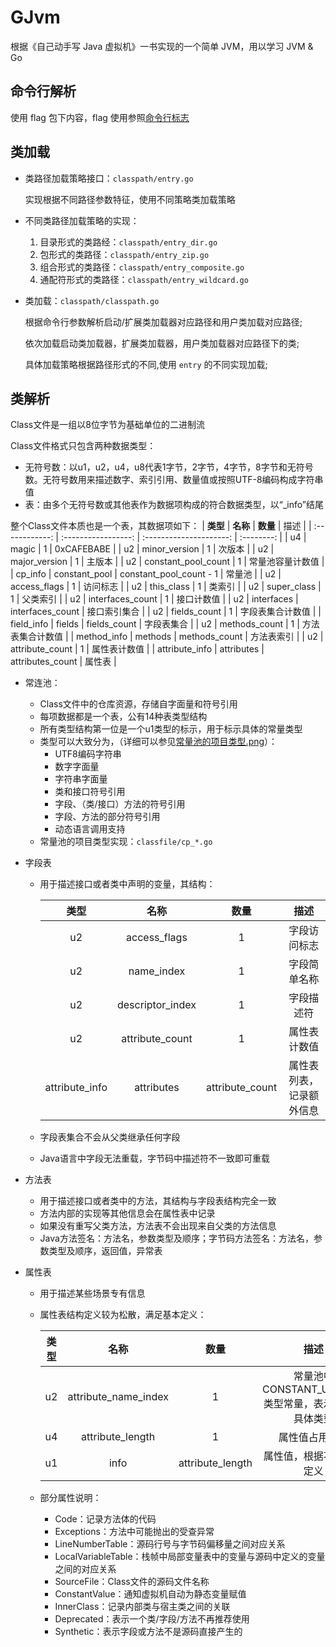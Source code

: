 # GJvm
根据《自己动手写 Java 虚拟机》一书实现的一个简单 JVM，用以学习 JVM & Go

## 命令行解析
使用 flag 包下内容，flag 使用参照[命令行标志](http://www.ctolib.com/docs/sfile/gobyexample/command-line-flags/)

## 类加载
- 类路径加载策略接口：`classpath/entry.go`

  实现根据不同路径参数特征，使用不同策略类加载策略

- 不同类路径加载策略的实现：
  1. 目录形式的类路经：`classpath/entry_dir.go`
  2. 包形式的类路径：`classpath/entry_zip.go`
  3. 组合形式的类路径：`classpath/entry_composite.go`
  4. 通配符形式的类路径：`classpath/entry_wildcard.go`

- 类加载：`classpath/classpath.go`

  根据命令行参数解析启动/扩展类加载器对应路径和用户类加载对应路径;

  依次加载启动类加载器，扩展类加载器，用户类加载器对应路径下的类;

  具体加载策略根据路径形式的不同,使用 `entry` 的不同实现加载;

## 类解析

Class文件是一组以8位字节为基础单位的二进制流

Class文件格式只包含两种数据类型：

- 无符号数：以u1，u2，u4，u8代表1字节，2字节，4字节，8字节和无符号数。无符号数用来描述数字、索引引用、数量值或按照UTF-8编码构成字符串值
- 表：由多个无符号数或其他表作为数据项构成的符合数据类型，以“_info”结尾

整个Class文件本质也是一个表，其数据项如下：
|     **类型**     |       **名称**        |         **数量**          |     描述     |
| :------------: | :-----------------: | :---------------------: | :--------: |
|       u4       |        magic        |            1            | 0xCAFEBABE |
|       u2       |    minor_version    |            1            |    次版本     |
|       u2       |    major_version    |            1            |    主版本     |
|       u2       | constant_pool_count |            1            |  常量池容量计数值  |
|    cp_info     |    constant_pool    | constant_pool_count - 1 |    常量池     |
|       u2       |    access_flags     |            1            |    访问标志    |
|       u2       |     this_class      |            1            |    类索引     |
|       u2       |     super_class     |            1            |    父类索引    |
|       u2       |  interfaces_count   |            1            |   接口计数值    |
|       u2       |     interfaces      |    interfaces_count     |   接口索引集合   |
|       u2       |    fields_count     |            1            |  字段表集合计数值  |
|   field_info   |       fields        |      fields_count       |   字段表集合    |
|       u2       |    methods_count    |            1            |  方法表集合计数值  |
|  method_info   |       methods       |      methods_count      |   方法表索引    |
|       u2       |   attribute_count   |            1            |   属性表计数值   |
| attribute_info |     attributes      |    attributes_count     |    属性表     |

- 常连池：

  - Class文件中的仓库资源，存储自字面量和符号引用
  - 每项数据都是一个表，公有14种表类型结构
  - 所有类型结构第一位是一个u1类型的标示，用于标示具体的常量类型
  - 类型可以大致分为，（详细可以参见[常量池的项目类型.png](https://ooo.0o0.ooo/2017/06/30/5955ee231e3fd.png)）：
    - UTF8编码字符串
    - 数字字面量
    - 字符串字面量
    - 类和接口符号引用
    - 字段、（类/接口）方法的符号引用
    - 字段、方法的部分符号引用
    - 动态语言调用支持
  - 常量池的项目类型实现：`classfile/cp_*.go`

- 字段表

  - 用于描述接口或者类中声明的变量，其结构：

    |       类型       |        名称        |       数量        |      描述      |
    | :------------: | :--------------: | :-------------: | :----------: |
    |       u2       |   access_flags   |        1        |    字段访问标志    |
    |       u2       |    name_index    |        1        |    字段简单名称    |
    |       u2       | descriptor_index |        1        |    字段描述符     |
    |       u2       | attribute_count  |        1        |    属性表计数值    |
    | attribute_info |    attributes    | attribute_count | 属性表列表，记录额外信息 |

  - 字段表集合不会从父类继承任何字段

  - Java语言中字段无法重载，字节码中描述符不一致即可重载

- 方法表

  - 用于描述接口或者类中的方法，其结构与字段表结构完全一致
  - 方法内部的实现等其他信息会在属性表中记录
  - 如果没有重写父类方法，方法表不会出现来自父类的方法信息
  - Java方法签名：方法名，参数类型及顺序；字节码方法签名：方法名，参数类型及顺序，返回值，异常表

- 属性表

  - 用于描述某些场景专有信息

  - 属性表结构定义较为松散，满足基本定义：

    |  类型  |          名称          |        数量        |                  描述                  |
    | :--: | :------------------: | :--------------: | :----------------------------------: |
    |  u2  | attribute_name_index |        1         | 常量池中CONSTANT_Utf8_info类型常量，表示属性表具体类型 |
    |  u4  |   attribute_length   |        1         |               属性值占用位数                |
    |  u1  |         info         | attribute_length |             属性值，根据不用属性定义             |

  - 部分属性说明：

    - Code：记录方法体的代码
    - Exceptions：方法中可能抛出的受查异常
    - LineNumberTable：源码行号与字节码偏移量之间对应关系
    - LocalVariableTable：栈帧中局部变量表中的变量与源码中定义的变量之间的对应关系
    - SourceFile：Class文件的源码文件名称
    - ConstantValue：通知虚拟机自动为静态变量赋值
    - InnerClass：记录内部类与宿主类之间的关联
    - Deprecated：表示一个类/字段/方法不再推荐使用
    - Synthetic：表示字段或方法不是源码直接产生的
